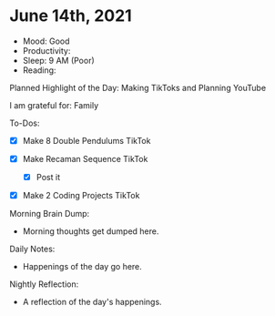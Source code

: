 # June 14th, 2021

- Mood: Good
- Productivity: 
- Sleep: 9 AM (Poor)
- Reading: 

Planned Highlight of the Day: Making TikToks and Planning YouTube

I am grateful for: Family

To-Dos:
- [x] Make 8 Double Pendulums TikTok
- [x] Make Recaman Sequence TikTok
	- [x] Post it
- [x] Make 2 Coding Projects TikTok


Morning Brain Dump:
- Morning thoughts get dumped here.

Daily Notes:
- Happenings of the day go here.


Nightly Reflection: 
- A reflection of the day's happenings.





